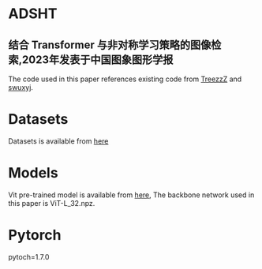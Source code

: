 # ADSHT
结合 Transformer 与非对称学习策略的图像检索,2023年发表于中国图象图形学报
-------
The code used in this paper references existing code from [TreezzZ](https://github.com/TreezzZ/ADSH_PyTorch) and [swuxyj](https://github.com/swuxyj/DeepHash-pytorch).

# Datasets
Datasets is available from [here](https://github.com/TreezzZ/ADSH_PyTorch)

# Models
Vit pre-trained model is available from [here](https://github.com/google-research/vision_transformer#available-vit-models), The backbone network used in this paper is ViT-L_32.npz.

# Pytorch
pytoch=1.7.0

